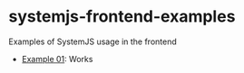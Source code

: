 # systemjs-frontend-examples
Examples of SystemJS usage in the frontend

- [Example 01](example01/README.md): Works

